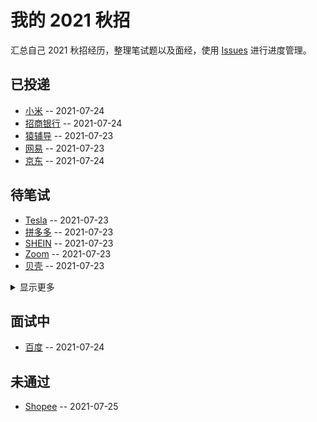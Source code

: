 
# 我的 2021 秋招 

汇总自己 2021 秋招经历，整理笔试题以及面经，使用 [Issues](https://github.com/mayandev/interview-2021/issues) 进行进度管理。
## 已投递
- [小米](https://github.com/Mayandev/interview-2021/issues/13) -- 2021-07-24
- [招商银行](https://github.com/Mayandev/interview-2021/issues/12) -- 2021-07-24
- [猿辅导](https://github.com/Mayandev/interview-2021/issues/5) -- 2021-07-23
- [网易](https://github.com/Mayandev/interview-2021/issues/4) -- 2021-07-23
- [京东](https://github.com/Mayandev/interview-2021/issues/2) -- 2021-07-24
## 待笔试
- [Tesla](https://github.com/Mayandev/interview-2021/issues/11) -- 2021-07-23
- [拼多多](https://github.com/Mayandev/interview-2021/issues/9) -- 2021-07-23
- [SHEIN](https://github.com/Mayandev/interview-2021/issues/8) -- 2021-07-23
- [Zoom](https://github.com/Mayandev/interview-2021/issues/6) -- 2021-07-23
- [贝壳](https://github.com/Mayandev/interview-2021/issues/3) -- 2021-07-23
<details><summary>显示更多</summary>

- [360](https://github.com/Mayandev/interview-2021/issues/1) -- 2021-07-23
</details>

## 面试中
- [百度](https://github.com/Mayandev/interview-2021/issues/10) -- 2021-07-24
## 未通过
- [Shopee](https://github.com/Mayandev/interview-2021/issues/7) -- 2021-07-25
